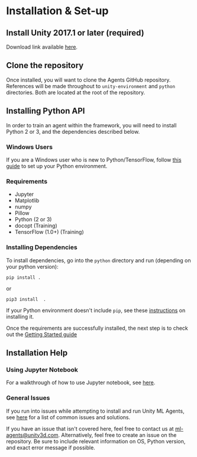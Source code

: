 # Installation & Set-up

## Install **Unity 2017.1** or later (required)

Download link available [here](https://store.unity.com/download?ref=update).

## Clone the repository
Once installed, you will want to clone the Agents GitHub repository. References will be made 
throughout to `unity-environment` and `python` directories. Both are located at the root of the repository. 

## Installing Python API
In order to train an agent within the framework, you will need to install Python 2 or 3, and the dependencies described below.

### Windows Users

If you are a Windows user who is new to Python/TensorFlow, follow [this guide](https://nitishmutha.github.io/tensorflow/2017/01/22/TensorFlow-with-gpu-for-windows.html) to set up your Python environment.

### Requirements
* Jupyter
* Matplotlib
* numpy
* Pillow
* Python (2 or 3)
* docopt (Training)
* TensorFlow (1.0+) (Training)

### Installing Dependencies
To install dependencies, go into the `python` directory and run (depending on your python version):

`pip install .`

or 

`pip3 install  .`

If your Python environment doesn't include `pip`, see these [instructions](https://packaging.python.org/guides/installing-using-linux-tools/#installing-pip-setuptools-wheel-with-linux-package-managers) on installing it.

Once the requirements are successfully installed, the next step is to check out the [Getting Started guide](Getting-Started-with-Balance-Ball.md)

## Installation Help

### Using Jupyter Notebook

For a walkthrough of how to use Jupyter notebook, see [here](http://jupyter-notebook-beginner-guide.readthedocs.io/en/latest/execute.html).

### General Issues

If you run into issues while attempting to install and run Unity ML Agents, see [here](https://github.com/Unity-Technologies/ml-agents/blob/master/docs/Limitations-&-Common-Issues.md) for a list of common issues and solutions.

If you have an issue that isn't covered here, feel free to contact us at ml-agents@unity3d.com. Alternatively, feel free to create an issue on the repository.
Be sure to include relevant information on OS, Python version, and exact error message if possible.